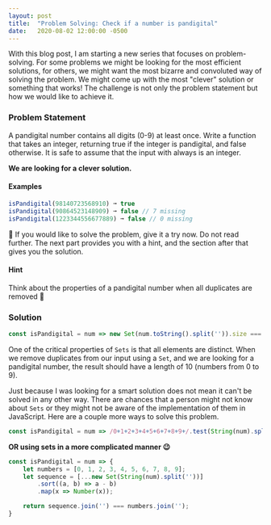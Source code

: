 ```yaml
---
layout: post
title:  "Problem Solving: Check if a number is pandigital"
date:   2020-08-02 12:00:00 -0500
---
```


With this blog post, I am starting a new series that focuses on problem-solving. For some problems we might be looking for the most efficient solutions, for others, we might want the most bizarre and convoluted way of solving the problem. We might come up with the most "clever" solution or something that works! The challenge is not only the problem statement but how we would like to achieve it.

### Problem Statement

A pandigital number contains all digits (0-9) at least once. Write a function that takes an integer, returning true if the integer is pandigital, and false otherwise. It is safe to assume that the input with always is an integer.

**We are looking for a clever solution.**

#### Examples

```javascript
isPandigital(98140723568910) ➞ true
isPandigital(90864523148909) ➞ false // 7 missing
isPandigital(1223344556677889) ➞ false // 0 missing
```

🚨 If you would like to solve the problem, give it a try now. Do not read further. The next part provides you with a hint, and the section after that gives you the solution.

#### Hint

Think about the properties of a pandigital number when all duplicates are removed 🤔

### Solution

```javascript
const isPandigital = num => new Set(num.toString().split('')).size === 10;
```

One of the critical properties of `Sets` is that all elements are distinct. When we remove duplicates from our input using a `Set`, and we are looking for a pandigital number, the result should have a length of 10 (numbers from 0 to 9).

Just because I was looking for a smart solution does not mean it can't be solved in any other way. There are chances that a person might not know about `Sets` or they might not be aware of the implementation of them in JavaScript. Here are a couple more ways to solve this problem.

```javascript
const isPandigital = num => /0+1+2+3+4+5+6+7+8+9+/.test(String(num).split('').sort().join(''));
```

**OR using sets in a more complicated manner 😉**

```javascript
const isPandigital = num => {
    let numbers = [0, 1, 2, 3, 4, 5, 6, 7, 8, 9];
    let sequence = [...new Set(String(num).split(''))]
        .sort((a, b) => a - b)
        .map(x => Number(x));

    return sequence.join('') === numbers.join('');
}
```
